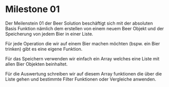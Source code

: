 # Milestone 01

Der Meilenstein 01 der Beer Solution beschäftigt sich mit der absoluten Basis Funktion nämlich dem erstellen von einem neuem Beer Objekt und der Speicherung von jedem Bier in einer Liste. 

Für jede Operation die wir auf einem Bier machen möchten (bspw. ein Bier trinken) gibt es eine eigene Funktion.

Für das Speichern verwenden wir einfach ein Array welches eine Liste mit allen Bier Objekten beinhaltet.

Für die Auswertung schreiben wir auf diesem Array funktionen die über die Liste gehen und bestimmte Filter Funktionen oder Vergleiche anwenden.